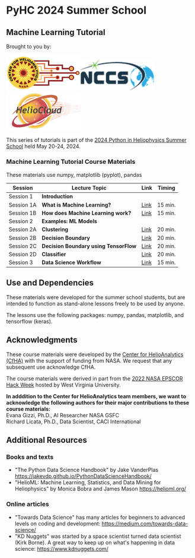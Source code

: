 #  PyHC 2024 Summer School
## Machine Learning Tutorial

Brought to you by: 

<img src="images/cfha_logo.png" width="200" alt="Center for Helioanalytics logo"><img src="images/nccs_logo.png" width="200" alt="National Center for Climate Studies logo"><img src="images/heliocloud_logo.png" width="200" alt="HelioCloud.org logo">

This series of tutorials is part of the <a href="https://heliopython.org/summer-school-24/">2024 
Python in Heliophysics Summer School</a> held May 20-24, 2024.


### Machine Learning Tutorial Course Materials

These materials use numpy, matplotlib (pyplot), pandas


| Session    | Lecture Topic                         |  Link    |  Timing    |
|------------|------------------------------------------------|------|---------|
| Session 1  | **Introduction**                               |      |  |
| Session 1A | **What is Machine Learning?**                  |  <a href="/aiml-tutorial/CourseMaterials/Introduction.md">Link</a>    | 15 min. |
| Session 1B | **How does Machine Learning work?**                 |  <a href="/aiml-tutorial/CourseMaterials/models.md">Link</a>    |  15 min. |
| Session 2  | **Examples: ML Models**                           |      |         |
| Session 2A | **Clustering** | <a href="/aiml-tutorial/CourseMaterials/clustering_simple.ipynb">Link</a>   |   20 min. |
| Session 2B | **Decision Boundary**                                           | <a href="/aiml-tutorial/CourseMaterials/Boundary_simple.ipynb">Link</a>   |   20 min. |
| Session 2C | **Decision Boundary using TensorFlow**                                              | <a href="/aiml-tutorial/CourseMaterials/Boundary_TensorFlow.ipynb">Link</a>   |   20 min. |
| Session 2D | **Classifier**                                              | <a href="/aiml-tutorial/CourseMaterials/Classifier_example.ipynb">Link</a>   |   20 min. |
| Session 3  | **Data Science Workflow**                           |  <a href="/aiml-tutorial/CourseMaterials/Data_Science_Lifecycle.md">Link</a>  |   15 min. |

##  Use and Dependencies
These materials were developed for the summer school students, but are intended to function as stand-alone lessons freely to be used by anyone.  

The lessons use the following packages:  numpy, pandas, matplotlib, and tensorflow (keras).  


##  Acknowledgments 
These course materials were developed by the <a href="https://helioanalytics.io"> Center for HelioAnalytics (CfHA)</a> with the support of funding from NASA. We request that any subsequent use acknowledge CfHA. 

The course materials were derived in part from the <a href="https://github.com/HelioAnalytics/EPSCOR_Hackweek/">2022 NASA EPSCOR Hack Week</a> hosted by West Virginia University. 

<B>In adddition to the Center for HelioAnalytics team members, we want to acknowledge the following authors for their major contributions to these course materials: </B> <BR>
Evana Gizzi, Ph.D., AI Researcher NASA GSFC</i><BR>
Richard Licata, Ph.D., Data Scientist, CACI International</i><BR>

## Additional Resources

### Books and texts 
- "The Python Data Science Handbook" by Jake VanderPlas https://jakevdp.github.io/PythonDataScienceHandbook/ 
- "HelioML: Machine Learning, Statistics, and Data Mining for Heliophysics" by Monica Bobra and James Mason https://helioml.org/

### Online articles 
- "Towards Data Science" has many articles for beginners to advanced levels on coding and development:  https://medium.com/towards-data-science/
- "KD Nuggets" was started by a space scientist turned data scientist (Kirk Borne). A great way to keep up on what's happening in data science:  https://www.kdnuggets.com/ 

